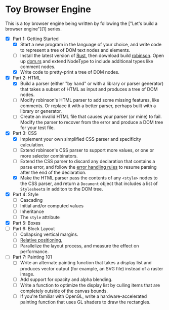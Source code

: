 # Toy Browser Engine

This is a toy browser engine being written by following the ["Let's build a browser engine"][1] series.

- [x] Part 1: Getting Started
  - [x] Start a new program in the language of your choice, and write code to represent a tree of DOM text nodes and elements.
  - [ ] Install the latest version of [Rust][rust], then download build [robinson][robinson]. Open up [dom.rs][robinson-dom-rs] and extend NodeType to include additional types like comment nodes.
  - [x] Write code to pretty-print a tree of DOM nodes.
- [x] Part 2: HTML
  - [x] Build a parser (either "by hand" or with a library or parser generator) that takes a subset of HTML as input and produces a tree of DOM nodes.
  - [ ] Modify robinson's HTML parser to add some missing features, like comments. Or replace it with a better parser, perhaps built with a library or generator.
  - [ ] Create an invalid HTML file that causes your parser (or mine) to fail. Modify the parser to recover from the error and produce a DOM tree for your test file.
- [x] Part 3: CSS
  - [x] Implement your own simplified CSS parser and specificity calculation.
  - [ ] Extend robinson's CSS parser to support more values, or one or more selector combinators.
  - [ ] Extend the CSS parser to discard any declaration that contains a parse error, and follow the [error handling rules][css-error-handling-rules] to resume parsing after the end of the declaration.
  - [x] Make the HTML parser pass the contents of any `<style>` nodes to the CSS parser, and return a `Document` object that includes a list of `Stylesheet`s in additon to the DOM tree.
- [x] Part 4: Style
  - [ ] Cascading
  - [ ] Initial and/or computed values
  - [ ] Inheritance
  - [ ] The `style` attribute
- [x] Part 5: Boxes
- [ ] Part 6: Block Layout
  - [ ] Collapsing vertical margins.
  - [ ] [Relative positioning.][relative-positioning]
  - [ ] Parallelize the layout process, and measure the effect on performance.
- [ ] Part 7: Painting 101
  - [ ] Write an alternate painting function that takes a display list and produces vector output (for example, an SVG file) instead of a raster image.
  - [ ] Add support for opacity and alpha blending.
  - [ ] Write a function to optimize the display list by culling items that are completely outside of the canvas bounds.
  - [ ] If you're familiar with OpenGL, write a hardware-accelerated painting function that uses GL shaders to draw the rectangles.

[lets-build-a-browser-engine]: https://limpet.net/mbrubeck/2014/08/08/toy-layout-engine-1.html

[rust]: https://www.rust-lang.org/
[robinson]: https://github.com/mbrubeck/robinson
[robinson-dom-rs]: https://github.com/mbrubeck/robinson/blob/master/src/dom.rs
[css-error-handling-rules]: http://www.w3.org/TR/CSS2/syndata.html#parsing-errors
[relative-positioning]: http://www.w3.org/TR/CSS2/visuren.html#relative-positioning